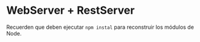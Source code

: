 # WebServer + RestServer

Recuerden que deben ejecutar ```npm instal``` para reconstruir los módulos de Node.